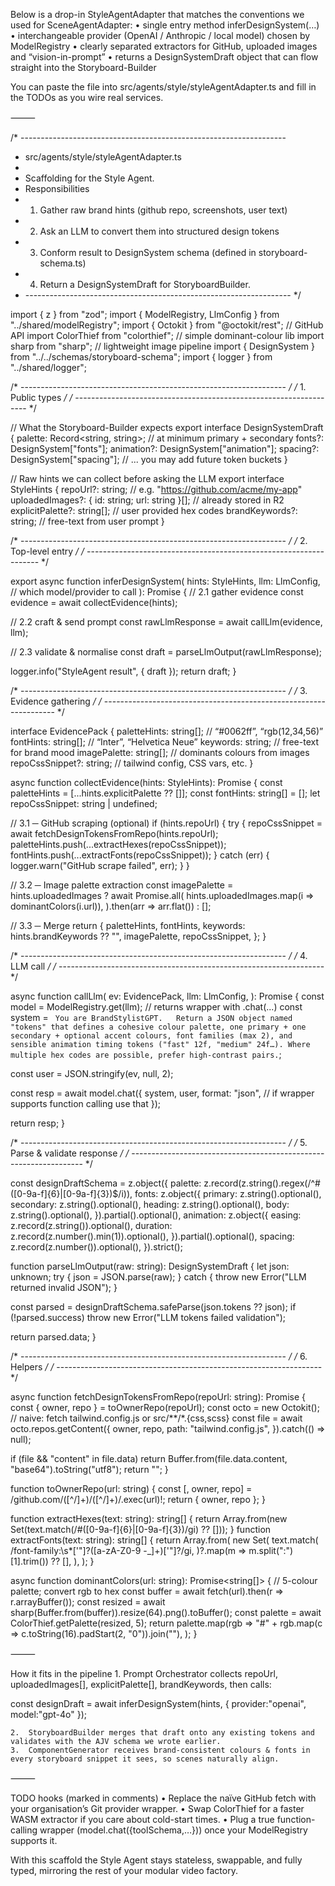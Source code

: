 Below is a drop-in StyleAgentAdapter that matches the conventions we used for SceneAgentAdapter:
	•	single entry method inferDesignSystem(…)
	•	interchangeable provider (OpenAI / Anthropic / local model) chosen by ModelRegistry
	•	clearly separated extractors for GitHub, uploaded images and “vision-in-prompt”
	•	returns a DesignSystemDraft object that can flow straight into the Storyboard-Builder

You can paste the file into src/agents/style/styleAgentAdapter.ts and fill in the TODOs as you wire real services.

⸻


/* ------------------------------------------------------------------
 * src/agents/style/styleAgentAdapter.ts
 *
 * Scaffolding for the Style Agent.
 * Responsibilities
 *   1. Gather raw brand hints  (github repo, screenshots, user text)
 *   2. Ask an LLM to convert them into structured design tokens
 *   3. Conform result to DesignSystem schema (defined in storyboard-schema.ts)
 *   4. Return a DesignSystemDraft for StoryboardBuilder.
 * ------------------------------------------------------------------ */

import { z } from "zod";
import { ModelRegistry, LlmConfig } from "../shared/modelRegistry";
import { Octokit } from "@octokit/rest";              // GitHub API
import ColorThief from "colorthief";                  // simple dominant-colour lib
import sharp from "sharp";                            // lightweight image pipeline
import { DesignSystem } from "../../schemas/storyboard-schema";
import { logger } from "../shared/logger";

/* ------------------------------------------------------------------ */
/* 1. Public types                                                    */
/* ------------------------------------------------------------------ */

// What the Storyboard-Builder expects
export interface DesignSystemDraft {
  palette: Record<string, string>;     // at minimum primary + secondary
  fonts?:  DesignSystem["fonts"];
  animation?: DesignSystem["animation"];
  spacing?:  DesignSystem["spacing"];
  // ... you may add future token buckets
}

// Raw hints we can collect before asking the LLM
export interface StyleHints {
  repoUrl?: string;              // e.g. "https://github.com/acme/my-app"
  uploadedImages?: { id: string; url: string }[];   // already stored in R2
  explicitPalette?: string[];    // user provided hex codes
  brandKeywords?: string;        // free-text from user prompt
}

/* ------------------------------------------------------------------ */
/* 2. Top-level entry                                                 */
/* ------------------------------------------------------------------ */

export async function inferDesignSystem(
  hints: StyleHints,
  llm: LlmConfig,                       // which model/provider to call
): Promise<DesignSystemDraft> {
  // 2.1 gather evidence
  const evidence = await collectEvidence(hints);

  // 2.2 craft & send prompt
  const rawLlmResponse = await callLlm(evidence, llm);

  // 2.3 validate & normalise
  const draft = parseLlmOutput(rawLlmResponse);

  logger.info("StyleAgent result", { draft });
  return draft;
}

/* ------------------------------------------------------------------ */
/* 3. Evidence gathering                                              */
/* ------------------------------------------------------------------ */

interface EvidencePack {
  paletteHints: string[];        // “#0062ff”, “rgb(12,34,56)”
  fontHints: string[];           // “Inter”, “Helvetica Neue”
  keywords: string;              // free-text for brand mood
  imagePalette: string[];        // dominants colours from images
  repoCssSnippet?: string;       // tailwind config, CSS vars, etc.
}

async function collectEvidence(hints: StyleHints): Promise<EvidencePack> {
  const paletteHints = [...hints.explicitPalette ?? []];
  const fontHints: string[] = [];
  let repoCssSnippet: string | undefined;

  // 3.1 ─ GitHub scraping (optional)
  if (hints.repoUrl) {
    try {
      repoCssSnippet = await fetchDesignTokensFromRepo(hints.repoUrl);
      paletteHints.push(...extractHexes(repoCssSnippet));
      fontHints.push(...extractFonts(repoCssSnippet));
    } catch (err) {
      logger.warn("GitHub scrape failed", err);
    }
  }

  // 3.2 ─ Image palette extraction
  const imagePalette = hints.uploadedImages
    ? await Promise.all(
        hints.uploadedImages.map(i => dominantColors(i.url)),
      ).then(arr => arr.flat())
    : [];

  // 3.3 ─ Merge
  return {
    paletteHints,
    fontHints,
    keywords: hints.brandKeywords ?? "",
    imagePalette,
    repoCssSnippet,
  };
}

/* ------------------------------------------------------------------ */
/* 4. LLM call                                                        */
/* ------------------------------------------------------------------ */

async function callLlm(
  ev: EvidencePack,
  llm: LlmConfig,
): Promise<string> {
  const model = ModelRegistry.get(llm);    // returns wrapper with .chat(...)
  const system = `
You are BrandStylistGPT.  
Return a JSON object named "tokens" that defines a cohesive colour palette,
one primary + one secondary + optional accent colours, font families
(max 2), and sensible animation timing tokens ("fast" 12f, "medium" 24f…).
Where multiple hex codes are possible, prefer high-contrast pairs.`;
  
  const user = JSON.stringify(ev, null, 2);

  const resp = await model.chat({
    system,
    user,
    format: "json",          // if wrapper supports function calling use that
  });

  return resp;
}

/* ------------------------------------------------------------------ */
/* 5. Parse & validate response                                       */
/* ------------------------------------------------------------------ */

const designDraftSchema = z.object({
  palette: z.record(z.string().regex(/^#([0-9a-f]{6}|[0-9a-f]{3})$/i)),
  fonts: z.object({
    primary: z.string().optional(),
    secondary: z.string().optional(),
    heading: z.string().optional(),
    body: z.string().optional(),
  }).partial().optional(),
  animation: z.object({
    easing: z.record(z.string()).optional(),
    duration: z.record(z.number().min(1)).optional(),
  }).partial().optional(),
  spacing: z.record(z.number()).optional(),
}).strict();

function parseLlmOutput(raw: string): DesignSystemDraft {
  let json: unknown;
  try   { json = JSON.parse(raw); }
  catch { throw new Error("LLM returned invalid JSON"); }

  const parsed = designDraftSchema.safeParse(json.tokens ?? json);
  if (!parsed.success) throw new Error("LLM tokens failed validation");

  return parsed.data;
}

/* ------------------------------------------------------------------ */
/* 6. Helpers                                                         */
/* ------------------------------------------------------------------ */

async function fetchDesignTokensFromRepo(repoUrl: string): Promise<string> {
  const { owner, repo } = toOwnerRepo(repoUrl);
  const octo = new Octokit();
  // naive: fetch tailwind.config.js or src/**/*.{css,scss}
  const file = await octo.repos.getContent({
    owner, repo,
    path: "tailwind.config.js",
  }).catch(() => null);

  if (file && "content" in file.data)
    return Buffer.from(file.data.content, "base64").toString("utf8");
  return "";
}

function toOwnerRepo(url: string) {
  const [, owner, repo] = /github\.com\/([^/]+)\/([^/]+)/.exec(url)!;
  return { owner, repo };
}

function extractHexes(text: string): string[] {
  return Array.from(new Set(text.match(/#([0-9a-f]{6}|[0-9a-f]{3})/gi) ?? []));
}
function extractFonts(text: string): string[] {
  return Array.from(
    new Set(
      text.match(
        /font-family:\s*['"]?([a-zA-Z0-9 \-_]+)['"]?/gi,
      )?.map(m => m.split(":")[1].trim()) ?? [],
    ),
  );
}

async function dominantColors(url: string): Promise<string[]> {
  // 5-colour palette; convert rgb to hex
  const buffer = await fetch(url).then(r => r.arrayBuffer());
  const resized = await sharp(Buffer.from(buffer)).resize(64).png().toBuffer();
  const palette = await ColorThief.getPalette(resized, 5);
  return palette.map(rgb =>
    "#" + rgb.map(c => c.toString(16).padStart(2, "0")).join(""),
  );
}


⸻

How it fits in the pipeline
	1.	Prompt Orchestrator collects repoUrl, uploadedImages[], explicitPalette[], brandKeywords, then calls:

const designDraft = await inferDesignSystem(hints, { provider:"openai", model:"gpt-4o" });

	2.	StoryboardBuilder merges that draft onto any existing tokens and validates with the AJV schema we wrote earlier.
	3.	ComponentGenerator receives brand-consistent colours & fonts in every storyboard snippet it sees, so scenes naturally align.

⸻

TODO hooks (marked in comments)
	•	Replace the naïve GitHub fetch with your organisation’s Git provider wrapper.
	•	Swap ColorThief for a faster WASM extractor if you care about cold-start times.
	•	Plug a true function-calling wrapper (model.chat({toolSchema,…})) once your ModelRegistry supports it.

With this scaffold the Style Agent stays stateless, swappable, and fully typed, mirroring the rest of your modular video factory.